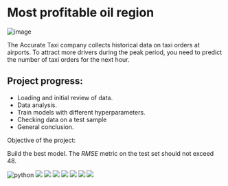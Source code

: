 # Most profitable oil region
![image](https://www.visitberlin.de/system/files/styles/visitberlin_hero_visitberlin_desktop_2x/private/image/Taxis_iStock.com_Foto%20Maxiphoto_DL_PPT_0.jpg?h=e5aec6c8&itok=gazAZU5e)

The Accurate Taxi company collects historical data on taxi orders at airports. To attract more drivers during the peak period, you need to predict the number of taxi orders for the next hour.


## Project progress:

- Loading and initial review of data.
- Data analysis.
- Train models with different hyperparameters.
- Checking data on a test sample
- General conclusion.

Objective of the project:

Build the best model. The *RMSE* metric on the test set should not exceed 48.

![python](https://img.shields.io/badge/Python-3.9-blue)
<img src="https://img.shields.io/badge/Numpy-DarkSlateGray?style=flat&logo=NumPy&logoColor=ЦВЕТ ЛОГОТИПА"/>
<img src="https://img.shields.io/badge/Scikit--learn-blue?style=flat&logo=scikit-learn&logoColor=ЦВЕТ ЛОГОТИПА"/>
<img src="https://img.shields.io/badge/Matplotlib-DarkCyan?style=flat&logo=&logoColor=ЦВЕТ ЛОГОТИПА"/>
<img src="https://img.shields.io/badge/Pandas-DarkSlateGray?style=flat&logo=pandas&logoColor=ЦВЕТ ЛОГОТИПА"/>
<img src="https://img.shields.io/badge/Torch-OrangeRed?style=flat&logo=NumPy&logoColor=ЦВЕТ ЛОГОТИПА"/>
<img src="https://img.shields.io/badge/Catboost-Salmon?style=flat&logo=NumPy&logoColor=ЦВЕТ ЛОГОТИПА"/>
<img src="https://img.shields.io/badge/Seaborn-SkyBlue?style=flat&logo=NumPy&logoColor=ЦВЕТ ЛОГОТИПА"/>